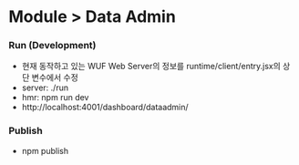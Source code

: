 # Module > Data Admin

### Run (Development)
- 현재 동작하고 있는 WUF Web Server의 정보를 runtime/client/entry.jsx의 상단 변수에서 수정
- server: ./run
- hmr: npm run dev
- http://localhost:4001/dashboard/dataadmin/

### Publish
- npm publish